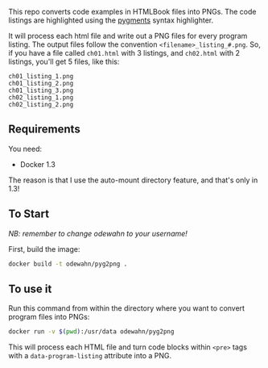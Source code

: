 This repo converts code examples in HTMLBook files into PNGs.  The code listings are highlighted using the [pygments](http://pygments.org/) syntax highlighter.

It will process each html file and write out a PNG files for every program listing.  The output files follow the convention `<filename>_listing_#.png`.  So, if you have a file called `ch01.html` with 3 listings, and `ch02.html` with 2 listings, you'll get 5 files, like this:
	
```
ch01_listing_1.png
ch01_listing_2.png
ch01_listing_3.png
ch02_listing_1.png
ch02_listing_2.png
```

## Requirements

You need:

* Docker 1.3

The reason is that I use the auto-mount directory feature, and that's only in 1.3!

## To Start

*NB: remember to change _odewahn_ to your username!*

First, build the image:

```bash
docker build -t odewahn/pyg2png .
```

## To use it

Run this command from within the directory where you want to convert program files into PNGs:


```bash
docker run -v $(pwd):/usr/data odewahn/pyg2png
```

This will process each HTML file and turn code blocks within `<pre>` tags with a `data-program-listing` attribute into a PNG.




